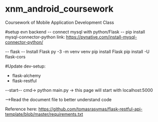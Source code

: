 # xnm_android_coursework
Coursework of Mobile Application Development Class

#setup evn backend
-- connect mysql with python/Flask --
pip install mysql-connector-python
link: https://pynative.com/install-mysql-connector-python/

-- flask --
Install Flask py -3 -m venv venv 
pip install Flask 
pip install -U flask-cors

#Update dev-setup:
- flask-alchemy
- flask-restful

--start--
cmd-> python main.py
-> this page will start with localhost:5000

-->Read the document file to better understand code

Reference here: https://github.com/tomasrasymas/flask-restful-api-template/blob/master/requirements.txt